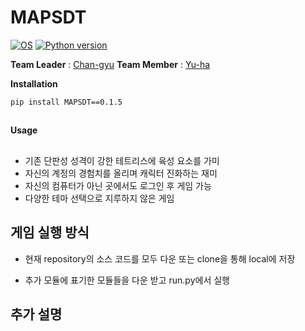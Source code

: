 # MAPSDT


[![OS](https://img.shields.io/badge/OS-windows-red)](https://windows.com)
[![Python version](https://img.shields.io/badge/python-3.7.0-brightgreen.svg)](https://www.python.org) 
 
**Team Leader** : [Chan-gyu](https://github.com/wjk1011)  **Team Member** : [Yu-ha](https://github.com/jiyuha)


**Installation**
```
pip install MAPSDT==0.1.5
```
##

**Usage**

## 
- 기존 단판성 성격이 강한 테트리스에 육성 요소를 가미
- 자신의 계정의 경험치를 올리며 캐릭터 진화하는 재미
- 자신의 컴퓨터가 아닌 곳에서도 로그인 후 게임 가능
- 다양한 테마 선택으로 지루하지 않은 게임

## 게임 실행 방식

  - 현재 repository의 소스 코드를 모두 다운 또는 clone을 통해 local에 저장

  - 추가 모듈에 표기한 모듈들을 다운 받고 run.py에서 실행


## 추가 설명
